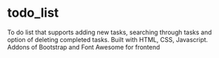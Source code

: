 # todo_list
To do list that supports adding new tasks, searching through tasks and option of deleting completed tasks.
Built with HTML, CSS, Javascript. Addons of Bootstrap and Font Awesome for frontend
